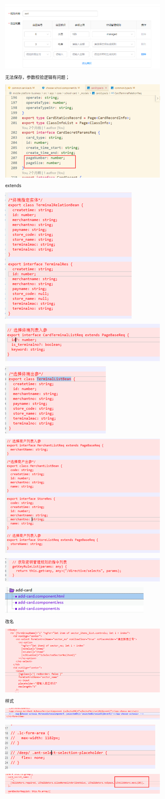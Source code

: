 ![image-20221009190218164](../typora-user-images/image-20221009190218164.png)



无法保存，参数校验逻辑有问题；



![image-20221013114144147](../typora-user-images/image-20221013114144147.png)

extends

![image-20221013114246466](../typora-user-images/image-20221013114246466.png)



![image-20221013114353132](../typora-user-images/image-20221013114353132.png)





![image-20221013114414586](../typora-user-images/image-20221013114414586.png)



![image-20221013114550635](../typora-user-images/image-20221013114550635.png)







![image-20221013114709122](../typora-user-images/image-20221013114709122.png)





![image-20221013114905580](../typora-user-images/image-20221013114905580.png)

改名





![image-20221013115214000](../typora-user-images/image-20221013115214000.png)

样式



![image-20221013115301180](../typora-user-images/image-20221013115301180.png)





![image-20221013115322263](../typora-user-images/image-20221013115322263.png)





![image-20221013115416266](../typora-user-images/image-20221013115416266.png)





























